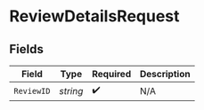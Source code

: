 # ReviewDetailsRequest


## Fields

| Field              | Type               | Required           | Description        |
| ------------------ | ------------------ | ------------------ | ------------------ |
| `ReviewID`         | *string*           | :heavy_check_mark: | N/A                |